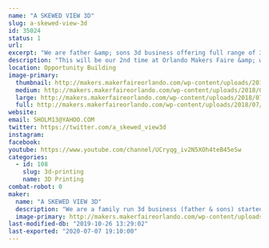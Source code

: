 ```yaml
---
name: "A SKEWED VIEW 3D"
slug: a-skewed-view-3d
id: 35024
status: 1
url: 
excerpt: "We are father &amp; sons 3d business offering full range of 3d services. Last year we did 3 new designs modeled, printed &amp; videos up every week &amp; ended up with over 200 by years end. This year we are focusing on getting our website up &amp; working on architectural renderings &amp; models too. We look forward to making new connections &amp; meeting new makers everyday. So stoked to be part of this makers faire as this was the biggest &amp; best maker show we have done to date."
description: "This will be our 2nd time at Orlando Makers Faire &amp; we are so stoked to be back. We are doing a lot more architectural modeling along with prototyping &amp; props. We never try to make copies of original designs but do our version of them, its our homage to all things we love. We design stuff I loved as a kid &amp; stuff my kids love. Make sure you check us out on YouTube as we have over 400 videos up atm &amp; we now do a weekly livestream Sundays Skewed Stream w/ Sholm &amp; Sons every Sunday at 9pm est., please make sure you subscribe &amp; ring bell as we always got new content coming out. Thanks for taking time to read description &amp; look forward to meeting everyone there. Make sure you swing by our tables &amp; say hi, we will also be bringing a lot of little 3d printed goodies for handouts too. Have a wonderful day. God bless"
location: Opportunity Building
image-primary:
  thumbnail: http://makers.makerfaireorlando.com/wp-content/uploads/2018/07/logo-5-150x150.png
  medium: http://makers.makerfaireorlando.com/wp-content/uploads/2018/07/logo-5-300x169.png
  large: http://makers.makerfaireorlando.com/wp-content/uploads/2018/07/logo-5-1024x576.png
  full: http://makers.makerfaireorlando.com/wp-content/uploads/2018/07/logo-5.png
website: 
email: SHOLM13@YAHOO.COM
twitter: https://twitter.com/a_skewed_view3d
instagram: 
facebook: 
youtube: https://www.youtube.com/channel/UCryqg_iv2N5XOh4teB45eSw
categories:
  - id: 108
    slug: 3d-printing
    name: 3D Printing
combat-robot: 0
maker:
  name: "A SKEWED VIEW 3D"
  description: "We are a family run 3d business (father & sons) started last year. We are working on the side from the house atm. We are doing 3 new designs a week for 2018 & are already over 90 designs done. you can find us on youtube & twitter. we put up the stl files for our designs on thingiverse & myminifactory all under A Skewed View 3d. We love to bring ideas to life, if you have any you want brought to reality hit us up. We absolutely love the 3d printing community, next to my family & church this is best community ever been part of. Thank you for reading our profile & have a wonderful day. God bless"
  image-primary: http://makers.makerfaireorlando.com/wp-content/uploads/2018/07/BOYS-I.jpeg
last-modified-db: "2019-10-26 13:29:02"
last-exported: "2020-07-07 19:10:00"
---
```

